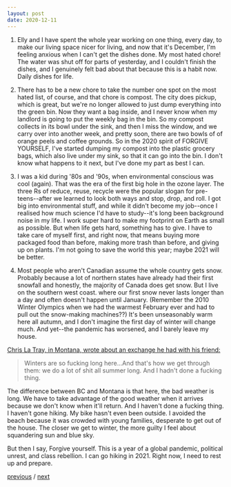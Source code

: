 ```yaml
---
layout: post
date: 2020-12-11
---
```


1. Elly and I have spent the whole year working on one thing, every day, to make our living space nicer for living, and now that it's December, I'm feeling anxious when I can't get the dishes done. My most hated chore! The water was shut off for parts of yesterday, and I couldn't finish the dishes, and I genuinely felt bad about that because this is a habit now. Daily dishes for life.

2. There has to be a new chore to take the number one spot on the most hated list, of course, and that chore is compost. The city does pickup, which is great, but we're no longer allowed to just dump everything into the green bin. Now they want a bag inside, and I never know when my landlord is going to put the weekly bag in the bin. So my compost collects in its bowl under the sink, and then I miss the window, and we carry over into another week, and pretty soon, there are two bowls of of orange peels and coffee grounds. So in the 2020 spirit of FORGIVE YOURSELF, I've started dumping my compost into the plastic grocery bags, which also live under my sink, so that it can go into the bin. I don't know what happens to it next, but I've done my part as best I can.

3. I was a kid during '80s and '90s, when environmental conscious was cool (again). That was the era of the first big hole in the ozone layer. The three Rs of reduce, reuse, recycle were the popular slogan for pre-teens--after we learned to look both ways and stop, drop, and roll. I got big into environmental stuff, and while it didn't become my job--once I realised how much science I'd have to study--it's long been background noise in my life. I work super hard to make my footprint on Earth as small as possible. But when life gets hard, something has to give. I have to take care of myself first, and right now, that means buying more packaged food than before, making more trash than before, and giving up on plants. I'm not going to save the world this year; maybe 2021 will be better.

4. Most people who aren't Canadian assume the whole country gets snow. Probably because a lot of northern states have already had their first snowfall and honestly, the majority of Canada does get snow. But I live on the southern west coast. where our first snow never lasts longer than a day and often doesn't happen until January. (Remember the 2010 Winter Olympics when we had the warmest February ever and had to pull out the snow-making machines??) It's been unseasonably warm here all autumn, and I don't imagine the first day of winter will change much. And yet--the pandemic has worsened, and I barely leave my house. 

[Chris La Tray, in Montana, wrote about an exchange he had with his friend:](https://chrislatray.substack.com/p/things-will-only-get-worse)

>Winters are so fucking long here...And that's how we get through them: we do a lot of shit all summer long. And I hadn't done a fucking thing.

The difference between BC and Montana is that here, the bad weather is long. We have to take advantage of the good weather when it arrives because we don't know when it'll return. And I haven't done a fucking thing. I haven't gone hiking. My bike hasn't even been outside. I avoided the beach because it was crowded with young families, desperate to get out of the house. The closer we get to winter, the more guilty I feel about squandering sun and blue sky.

But then I say, Forgive yourself. This is a year of a global pandemic, political unrest, and class rebellion. I can go hiking in 2021. Right now, I need to rest up and prepare.

<a href="{{page.previous.url}}">previous</a> / <a href="{{page.next.url}}">next</a>

